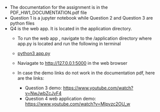 - The documentation for the assignment is in the PDF_HW1_DOCUMENTATION.pdf file 
- Question 1 is a jupyter notebook while Question 2 and Question 3 are python files 
- Q4 is the web app. It is located in the application directory. 
    - To run the web app , navigate to the /application directory where app.py is located and run the       following in terminal
    -   [python3 app.py](https://github.com/bdairo/cv-assignment-1/tree/main/application)

    - Naviagate to http://127.0.0.1:5000 in the web browser    

    - In case the demo links do not work in the documentation pdf, here are the links:
        -  Question 3 demo: https://www.youtube.com/watch?v=NwJwbZcJvF4
        -  Question 4 web application demo: https://www.youtube.com/watch?v=MIpvzc2OU_w

